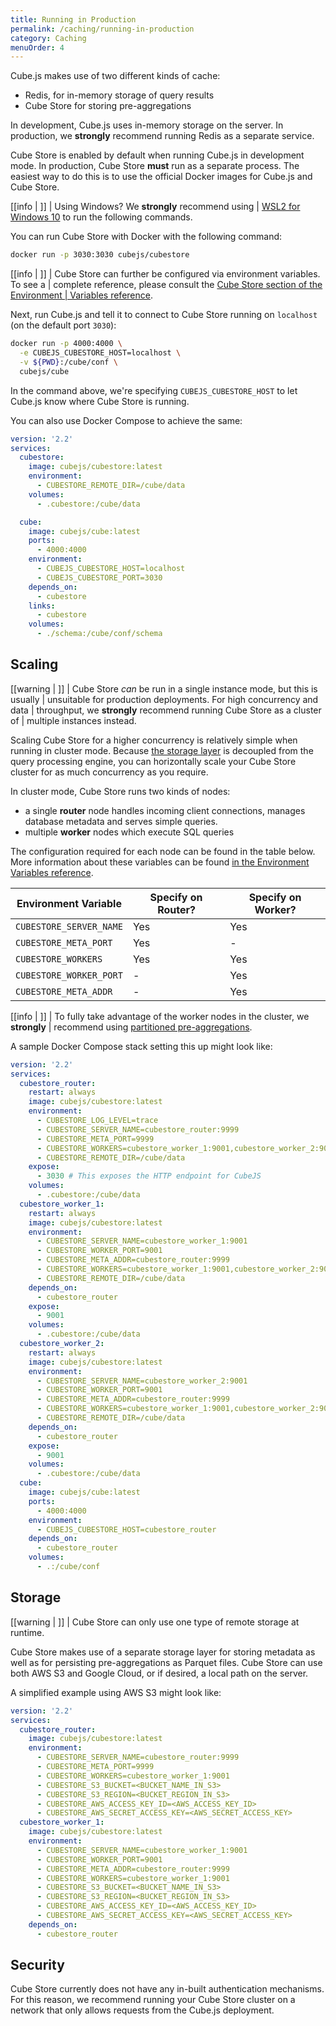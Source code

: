 ```yaml
---
title: Running in Production
permalink: /caching/running-in-production
category: Caching
menuOrder: 4
---
```


Cube.js makes use of two different kinds of cache:

- Redis, for in-memory storage of query results
- Cube Store for storing pre-aggregations

In development, Cube.js uses in-memory storage on the server. In production, we
**strongly** recommend running Redis as a separate service.

Cube Store is enabled by default when running Cube.js in development mode. In
production, Cube Store **must** run as a separate process. The easiest way to do
this is to use the official Docker images for Cube.js and Cube Store.

<!-- prettier-ignore-start -->
[[info | ]]
| Using Windows? We **strongly** recommend using
| [WSL2 for Windows 10][link-wsl2] to run the following commands.
<!-- prettier-ignore-end -->

You can run Cube Store with Docker with the following command:

```bash
docker run -p 3030:3030 cubejs/cubestore
```

<!-- prettier-ignore-start -->
[[info | ]]
| Cube Store can further be configured via environment variables. To see a
| complete reference, please consult the [Cube Store section of the Environment
| Variables reference][ref-config-env].
<!-- prettier-ignore-end -->

Next, run Cube.js and tell it to connect to Cube Store running on `localhost`
(on the default port `3030`):

```bash
docker run -p 4000:4000 \
  -e CUBEJS_CUBESTORE_HOST=localhost \
  -v ${PWD}:/cube/conf \
  cubejs/cube
```

In the command above, we're specifying `CUBEJS_CUBESTORE_HOST` to let Cube.js
know where Cube Store is running.

You can also use Docker Compose to achieve the same:

```yaml
version: '2.2'
services:
  cubestore:
    image: cubejs/cubestore:latest
    environment:
      - CUBESTORE_REMOTE_DIR=/cube/data
    volumes:
      - .cubestore:/cube/data

  cube:
    image: cubejs/cube:latest
    ports:
      - 4000:4000
    environment:
      - CUBEJS_CUBESTORE_HOST=localhost
      - CUBEJS_CUBESTORE_PORT=3030
    depends_on:
      - cubestore
    links:
      - cubestore
    volumes:
      - ./schema:/cube/conf/schema
```

## Scaling

<!-- prettier-ignore-start -->
[[warning | ]]
| Cube Store _can_ be run in a single instance mode, but this is usually
| unsuitable for production deployments. For high concurrency and data
| throughput, we **strongly** recommend running Cube Store as a cluster of
| multiple instances instead.
<!-- prettier-ignore-end -->

Scaling Cube Store for a higher concurrency is relatively simple when running in
cluster mode. Because [the storage layer](#running-in-production-storage) is
decoupled from the query processing engine, you can horizontally scale your Cube
Store cluster for as much concurrency as you require.

In cluster mode, Cube Store runs two kinds of nodes:

- a single **router** node handles incoming client connections, manages database
  metadata and serves simple queries.
- multiple **worker** nodes which execute SQL queries

The configuration required for each node can be found in the table below. More
information about these variables can be found [in the Environment Variables
reference][ref-config-env].

| Environment Variable    | Specify on Router? | Specify on Worker? |
| ----------------------- | ------------------ | ------------------ |
| `CUBESTORE_SERVER_NAME` | Yes                | Yes                |
| `CUBESTORE_META_PORT`   | Yes                | -                  |
| `CUBESTORE_WORKERS`     | Yes                | Yes                |
| `CUBESTORE_WORKER_PORT` | -                  | Yes                |
| `CUBESTORE_META_ADDR`   | -                  | Yes                |

<!-- prettier-ignore-start -->
[[info | ]]
| To fully take advantage of the worker nodes in the cluster, we **strongly**
| recommend using [partitioned pre-aggregations][ref-caching-partitioning].
<!-- prettier-ignore-end -->

A sample Docker Compose stack setting this up might look like:

```yaml
version: '2.2'
services:
  cubestore_router:
    restart: always
    image: cubejs/cubestore:latest
    environment:
      - CUBESTORE_LOG_LEVEL=trace
      - CUBESTORE_SERVER_NAME=cubestore_router:9999
      - CUBESTORE_META_PORT=9999
      - CUBESTORE_WORKERS=cubestore_worker_1:9001,cubestore_worker_2:9001
      - CUBESTORE_REMOTE_DIR=/cube/data
    expose:
      - 3030 # This exposes the HTTP endpoint for CubeJS
    volumes:
      - .cubestore:/cube/data
  cubestore_worker_1:
    restart: always
    image: cubejs/cubestore:latest
    environment:
      - CUBESTORE_SERVER_NAME=cubestore_worker_1:9001
      - CUBESTORE_WORKER_PORT=9001
      - CUBESTORE_META_ADDR=cubestore_router:9999
      - CUBESTORE_WORKERS=cubestore_worker_1:9001,cubestore_worker_2:9001
      - CUBESTORE_REMOTE_DIR=/cube/data
    depends_on:
      - cubestore_router
    expose:
      - 9001
    volumes:
      - .cubestore:/cube/data
  cubestore_worker_2:
    restart: always
    image: cubejs/cubestore:latest
    environment:
      - CUBESTORE_SERVER_NAME=cubestore_worker_2:9001
      - CUBESTORE_WORKER_PORT=9001
      - CUBESTORE_META_ADDR=cubestore_router:9999
      - CUBESTORE_WORKERS=cubestore_worker_1:9001,cubestore_worker_2:9001
      - CUBESTORE_REMOTE_DIR=/cube/data
    depends_on:
      - cubestore_router
    expose:
      - 9001
    volumes:
      - .cubestore:/cube/data
  cube:
    image: cubejs/cube:latest
    ports:
      - 4000:4000
    environment:
      - CUBEJS_CUBESTORE_HOST=cubestore_router
    depends_on:
      - cubestore_router
    volumes:
      - .:/cube/conf
```

## Storage

<!-- prettier-ignore-start -->
[[warning | ]]
| Cube Store can only use one type of remote storage at runtime.
<!-- prettier-ignore-end -->

Cube Store makes use of a separate storage layer for storing metadata as well as
for persisting pre-aggregations as Parquet files. Cube Store can use both AWS S3
and Google Cloud, or if desired, a local path on the server.

A simplified example using AWS S3 might look like:

```yaml
version: '2.2'
services:
  cubestore_router:
    image: cubejs/cubestore:latest
    environment:
      - CUBESTORE_SERVER_NAME=cubestore_router:9999
      - CUBESTORE_META_PORT=9999
      - CUBESTORE_WORKERS=cubestore_worker_1:9001
      - CUBESTORE_S3_BUCKET=<BUCKET_NAME_IN_S3>
      - CUBESTORE_S3_REGION=<BUCKET_REGION_IN_S3>
      - CUBESTORE_AWS_ACCESS_KEY_ID=<AWS_ACCESS_KEY_ID>
      - CUBESTORE_AWS_SECRET_ACCESS_KEY=<AWS_SECRET_ACCESS_KEY>
  cubestore_worker_1:
    image: cubejs/cubestore:latest
    environment:
      - CUBESTORE_SERVER_NAME=cubestore_worker_1:9001
      - CUBESTORE_WORKER_PORT=9001
      - CUBESTORE_META_ADDR=cubestore_router:9999
      - CUBESTORE_WORKERS=cubestore_worker_1:9001
      - CUBESTORE_S3_BUCKET=<BUCKET_NAME_IN_S3>
      - CUBESTORE_S3_REGION=<BUCKET_REGION_IN_S3>
      - CUBESTORE_AWS_ACCESS_KEY_ID=<AWS_ACCESS_KEY_ID>
      - CUBESTORE_AWS_SECRET_ACCESS_KEY=<AWS_SECRET_ACCESS_KEY>
    depends_on:
      - cubestore_router
```

## Security

Cube Store currently does not have any in-built authentication mechanisms. For
this reason, we recommend running your Cube Store cluster on a network that only
allows requests from the Cube.js deployment.

[link-wsl2]: https://docs.microsoft.com/en-us/windows/wsl/install-win10
[ref-caching-partitioning]: /caching/using-pre-aggregations#partitioning
[ref-config-env]: /reference/environment-variables#cube-store
